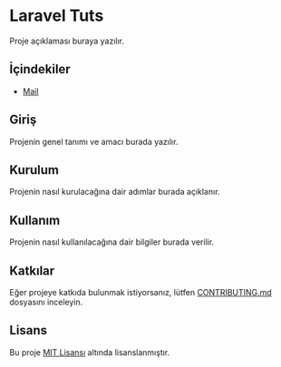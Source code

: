 # Laravel Tuts

Proje açıklaması buraya yazılır.

## İçindekiler

- [Mail](tuts/mail/index.md)

## Giriş

Projenin genel tanımı ve amacı burada yazılır.

## Kurulum

Projenin nasıl kurulacağına dair adımlar burada açıklanır.

## Kullanım

Projenin nasıl kullanılacağına dair bilgiler burada verilir.

## Katkılar

Eğer projeye katkıda bulunmak istiyorsanız, lütfen [CONTRIBUTING.md](tuts/CONTRIBUTING.md) dosyasını inceleyin.

## Lisans

Bu proje [MIT Lisansı](LICENSE) altında lisanslanmıştır.
